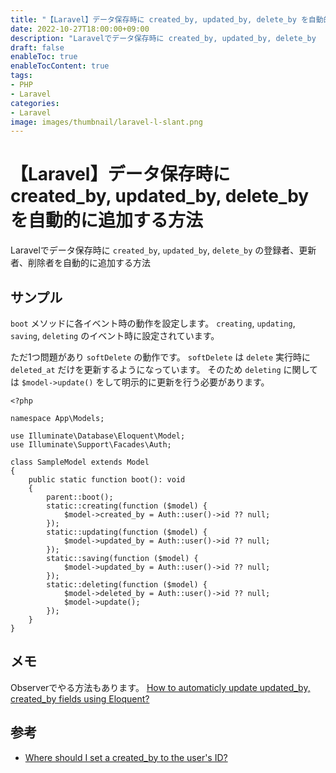 ```yaml
---
title: "【Laravel】データ保存時に created_by, updated_by, delete_by を自動的に追加する方法"
date: 2022-10-27T18:00:00+09:00
description: "Laravelでデータ保存時に created_by, updated_by, delete_by  の登録者、更新者、削除者を自動的に追加する方法"
draft: false
enableToc: true
enableTocContent: true
tags: 
- PHP
- Laravel
categories: 
- Laravel
image: images/thumbnail/laravel-l-slant.png
---
```


# 【Laravel】データ保存時に created_by, updated_by, delete_by を自動的に追加する方法
Laravelでデータ保存時に `created_by`, `updated_by`, `delete_by` の登録者、更新者、削除者を自動的に追加する方法

## サンプル
`boot` メソッドに各イベント時の動作を設定します。
`creating`, `updating`, `saving`, `deleting` のイベント時に設定されています。

ただ1つ問題があり `softDelete` の動作です。
`softDelete` は `delete` 実行時に `deleted_at` だけを更新するようになっています。
そのため `deleting` に関しては `$model->update()` をして明示的に更新を行う必要があります。

```php:app/Models/SampleModel.php
<?php

namespace App\Models;

use Illuminate\Database\Eloquent\Model;
use Illuminate\Support\Facades\Auth;

class SampleModel extends Model
{
    public static function boot(): void
    {
        parent::boot();
        static::creating(function ($model) {
            $model->created_by = Auth::user()->id ?? null;
        });
        static::updating(function ($model) {
            $model->updated_by = Auth::user()->id ?? null;
        });
        static::saving(function ($model) {
            $model->updated_by = Auth::user()->id ?? null;
        });
        static::deleting(function ($model) {
            $model->deleted_by = Auth::user()->id ?? null;
            $model->update();
        });
    }
}
```

## メモ
Observerでやる方法もあります。
<a href="https://laracasts.com/discuss/channels/laravel/how-to-automaticly-update-updated-by-created-by-fields-using-eloquent" target="_blank" rel="nofollow noopener">How to automaticly update updated_by, created_by fields using Eloquent?</a>

## 参考
* <a href="https://laracasts.com/discuss/channels/general-discussion/where-should-i-set-a-created-by-to-the-users-id" target="_blank" rel="nofollow noopener">Where should I set a created_by to the user's ID?</a>
